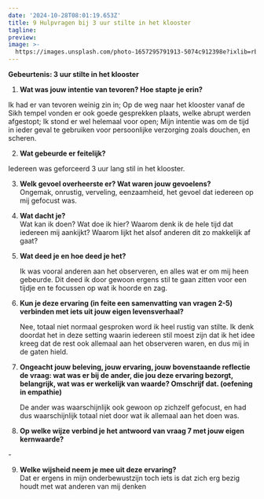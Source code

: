 ```yaml
---
date: '2024-10-28T08:01:19.653Z'
title: 9 Hulpvragen bij 3 uur stilte in het klooster
tagline: 
preview: 
image: >-
  https://images.unsplash.com/photo-1657295791913-5074c912398e?ixlib=rb-1.2.1&ixid=MnwxMjA3fDB8MHxwaG90by1wYWdlfHx8fGVufDB8fHx8&auto=format&fit=crop&w=996&q=80
---
```

**Gebeurtenis: 3 uur stilte in het klooster**

1. **Wat was jouw intentie van tevoren? Hoe stapte je erin?**

Ik had er van tevoren weinig zin in; Op de weg naar het klooster vanaf de Sikh tempel vonden er ook goede gesprekken plaats, welke abrupt werden afgestopt; Ik stond er wel helemaal voor open; Mijn intentie was om de tijd in ieder geval te gebruiken voor persoonlijke verzorging zoals douchen, en scheren.

2. **Wat gebeurde er feitelijk?**

Iedereen was geforceerd 3 uur lang stil in het klooster.

3. **Welk gevoel overheerste er? Wat waren jouw gevoelens?**  
   Ongemak, onrustig, verveling, eenzaamheid, het gevoel dat iedereen op mij gefocust was.

4. **Wat dacht je?**   
   Wat kan ik doen? Wat doe ik hier? Waarom denk ik de hele tijd dat iedereen mij aankijkt? Waarom lijkt het alsof anderen dit zo makkelijk af gaat?

5. **Wat deed je en hoe deed je het?**

   Ik was vooral anderen aan het observeren, en alles wat er om mij heen gebeurde. Dit deed ik door gewoon ergens stil te gaan zitten voor een tijdje en te focussen op wat ik hoorde en zag.

6. **Kun je deze ervaring (in feite een samenvatting van vragen 2-5) verbinden met iets uit jouw eigen levensverhaal?**

   Nee, totaal niet normaal gesproken word ik heel rustig van stilte. Ik denk doordat het in deze setting waarin iedereen stil moest zijn dat ik het idee kreeg dat de rest ook allemaal aan het observeren waren, en dus mij in de gaten hield.

7. **Ongeacht jouw beleving, jouw ervaring, jouw bovenstaande reflectie de vraag: wat was er bij de ander, die jou deze ervaring bezorgt,  belangrijk, wat was er werkelijk van waarde? Omschrijf dat. (oefening in empathie)**

   De ander was waarschijnlijk ook gewoon op zichzelf gefocust, en had dus waarschijnlijk totaal niet door wat ik allemaal aan het doen was.

8. **Op welke wijze verbind je het antwoord van vraag 7 met jouw eigen kernwaarde?**

\-

9. **Welke wijsheid neem je mee uit deze ervaring?**  
   Dat er ergens in mijn onderbewustzijn toch iets is dat zich erg bezig houdt met wat anderen van mij denken

   

   